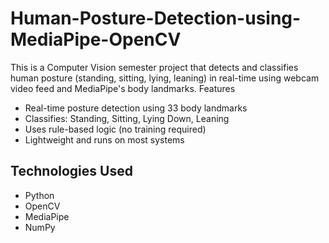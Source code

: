 # Human-Posture-Detection-using-MediaPipe-OpenCV
This is a Computer Vision semester project that detects and classifies human posture (standing, sitting, lying, leaning) in real-time using webcam video feed and MediaPipe's body landmarks.
Features
- Real-time posture detection using 33 body landmarks
- Classifies: Standing, Sitting, Lying Down, Leaning
- Uses rule-based logic (no training required)
- Lightweight and runs on most systems

##  Technologies Used
- Python
- OpenCV
- MediaPipe
- NumPy
